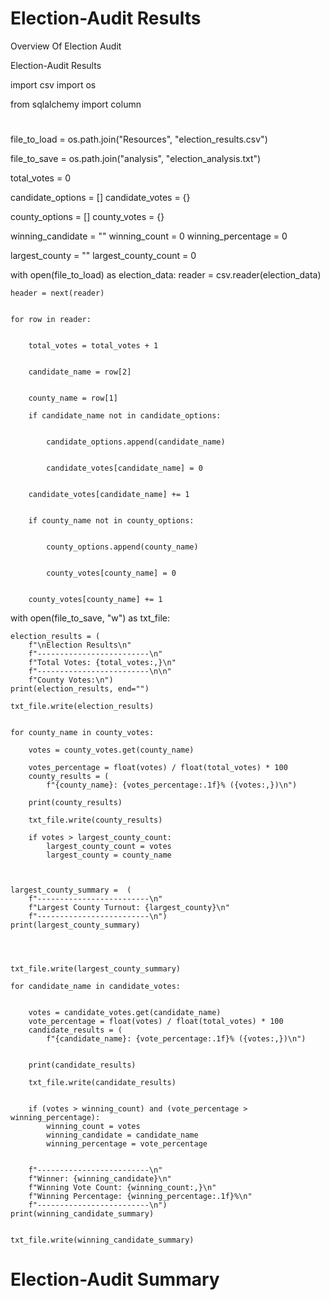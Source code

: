 # Election-Audit Results 
Overview Of Election Audit


Election-Audit Results


import csv
import os

from sqlalchemy import column
#
file_to_load = os.path.join("Resources", "election_results.csv")

file_to_save = os.path.join("analysis", "election_analysis.txt")

total_votes = 0

candidate_options = []
candidate_votes = {}



county_options = []
county_votes = {}


winning_candidate = ""
winning_count = 0
winning_percentage = 0


largest_county = ""
largest_county_count = 0


with open(file_to_load) as election_data:
    reader = csv.reader(election_data)

    
    header = next(reader)

    
    for row in reader:

        
        total_votes = total_votes + 1
     
        
        candidate_name = row[2]

        
        county_name = row[1]

        if candidate_name not in candidate_options:

            
            candidate_options.append(candidate_name)

            
            candidate_votes[candidate_name] = 0

        
        candidate_votes[candidate_name] += 1


        if county_name not in county_options:

          
            county_options.append(county_name)

            
            county_votes[county_name] = 0

       
        county_votes[county_name] += 1



with open(file_to_save, "w") as txt_file:

   
    election_results = (
        f"\nElection Results\n"
        f"-------------------------\n"
        f"Total Votes: {total_votes:,}\n"
        f"-------------------------\n\n"
        f"County Votes:\n")
    print(election_results, end="")

    txt_file.write(election_results)

   
    for county_name in county_votes:
      
        votes = county_votes.get(county_name)
        
        votes_percentage = float(votes) / float(total_votes) * 100
        county_results = (
            f"{county_name}: {votes_percentage:.1f}% ({votes:,})\n")
         
        print(county_results)
        
        txt_file.write(county_results)
         
        if votes > largest_county_count:
            largest_county_count = votes
            largest_county = county_name
          

   
    largest_county_summary =  (
        f"-------------------------\n"
        f"Largest County Turnout: {largest_county}\n"
        f"-------------------------\n")
    print(largest_county_summary)


    

    txt_file.write(largest_county_summary)
    
    for candidate_name in candidate_votes:

       
        votes = candidate_votes.get(candidate_name)
        vote_percentage = float(votes) / float(total_votes) * 100
        candidate_results = (
            f"{candidate_name}: {vote_percentage:.1f}% ({votes:,})\n")

        
        print(candidate_results)
        
        txt_file.write(candidate_results)

        
        if (votes > winning_count) and (vote_percentage > winning_percentage):
            winning_count = votes
            winning_candidate = candidate_name
            winning_percentage = vote_percentage

   
        f"-------------------------\n"
        f"Winner: {winning_candidate}\n"
        f"Winning Vote Count: {winning_count:,}\n"
        f"Winning Percentage: {winning_percentage:.1f}%\n"
        f"-------------------------\n")
    print(winning_candidate_summary)

    
    txt_file.write(winning_candidate_summary)




# Election-Audit Summary 
